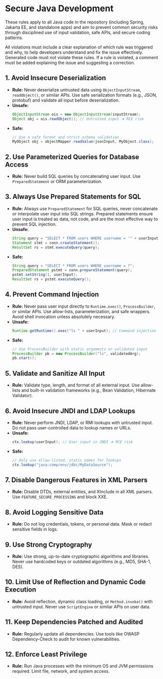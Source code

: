 # Secure Java Development

These rules apply to all Java code in the repository (including Spring, Jakarta EE, and standalone apps) and aim to prevent common security risks through disciplined use of input validation, safe APIs, and secure coding patterns.

All violations must include a clear explanation of which rule was triggered and why, to help developers understand and fix the issue effectively.  
Generated code must not violate these rules. If a rule is violated, a comment must be added explaining the issue and suggesting a correction.

## 1. Avoid Insecure Deserialization
- **Rule:** Never deserialize untrusted data using `ObjectInputStream`, `readObject()`, or similar APIs. Use safe serialization formats (e.g., JSON, protobuf) and validate all input before deserialization.
- **Unsafe:**
  ```java
  ObjectInputStream ois = new ObjectInputStream(inputStream);
  Object obj = ois.readObject(); // Untrusted input ➜ RCE risk
  ```
- **Safe:**
  ```java
  // Use a safe format and strict schema validation
  MyObject obj = objectMapper.readValue(jsonInput, MyObject.class);
  ```

## 2. Use Parameterized Queries for Database Access
- **Rule:** Never build SQL queries by concatenating user input. Use `PreparedStatement` or ORM parameterization.

## 3. Always Use Prepared Statements for SQL
- **Rule:** Always use `PreparedStatement` for SQL queries, never concatenate or interpolate user input into SQL strings. Prepared statements ensure user input is treated as data, not code, and are the most effective way to prevent SQL injection.
- **Unsafe:**
  ```java
  String query = "SELECT * FROM users WHERE username = '" + userInput + "'";
  Statement stmt = conn.createStatement();
  ResultSet rs = stmt.executeQuery(query);
  ```
- **Safe:**
  ```java
  String query = "SELECT * FROM users WHERE username = ?";
  PreparedStatement pstmt = conn.prepareStatement(query);
  pstmt.setString(1, userInput);
  ResultSet rs = pstmt.executeQuery();
  ```

## 4. Prevent Command Injection
- **Rule:** Never pass user input directly to `Runtime.exec()`, `ProcessBuilder`, or similar APIs. Use allow-lists, parameterization, and safe wrappers. Avoid shell invocation unless absolutely necessary.
- **Unsafe:**
  ```java
  Runtime.getRuntime().exec("ls " + userInput); // Command injection risk
  ```
- **Safe:**
  ```java
  // Use ProcessBuilder with static arguments or validated input
  ProcessBuilder pb = new ProcessBuilder("ls", validatedArg);
  pb.start();
  ```

## 5. Validate and Sanitize All Input
- **Rule:** Validate type, length, and format of all external input. Use allow-lists and built-in validation frameworks (e.g., Bean Validation, Hibernate Validator).

## 6. Avoid Insecure JNDI and LDAP Lookups
- **Rule:** Never perform JNDI, LDAP, or RMI lookups with untrusted input. Do not pass user-controlled data to lookup names or URLs.
- **Unsafe:**
  ```java
  ctx.lookup(userInput); // User input in JNDI ➜ RCE risk
  ```
- **Safe:**
  ```java
  // Only use allow-listed, static names for lookups
  ctx.lookup("java:comp/env/jdbc/MyDataSource");
  ```

## 7. Disable Dangerous Features in XML Parsers
- **Rule:** Disable DTDs, external entities, and XInclude in all XML parsers. Use `FEATURE_SECURE_PROCESSING` and block XXE.

## 8. Avoid Logging Sensitive Data
- **Rule:** Do not log credentials, tokens, or personal data. Mask or redact sensitive fields in logs.

## 9. Use Strong Cryptography
- **Rule:** Use strong, up-to-date cryptographic algorithms and libraries. Never use hardcoded keys or outdated algorithms (e.g., MD5, SHA-1, DES).

## 10. Limit Use of Reflection and Dynamic Code Execution
- **Rule:** Avoid reflection, dynamic class loading, or `Method.invoke()` with untrusted input. Never use `ScriptEngine` or similar APIs on user data.

## 11. Keep Dependencies Patched and Audited
- **Rule:** Regularly update all dependencies. Use tools like OWASP Dependency-Check to audit for known vulnerabilities.

## 12. Enforce Least Privilege

- **Rule:** Run Java processes with the minimum OS and JVM permissions required. Limit file, network, and system access.